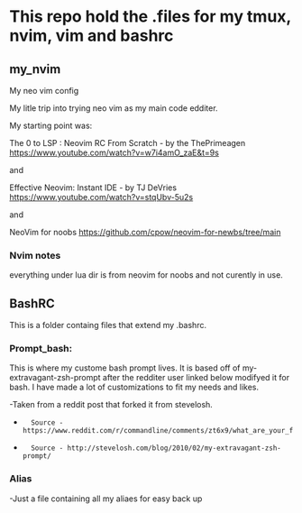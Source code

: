 # This repo hold the .files for my tmux, nvim, vim and bashrc


## my_nvim
My neo vim config

My litle trip into trying neo vim as my main code edditer.

My starting point was:

The 0 to LSP : Neovim RC From Scratch - by the ThePrimeagen
https://www.youtube.com/watch?v=w7i4amO_zaE&t=9s

and 

Effective Neovim: Instant IDE - by TJ DeVries
https://www.youtube.com/watch?v=stqUbv-5u2s

and 

NeoVim for noobs
https://github.com/cpow/neovim-for-newbs/tree/main

### Nvim notes
everything under lua dir is from neovim for noobs and not curently in use.


## BashRC

This is a folder containg files that extend my .bashrc.

### Prompt_bash:
This is where my custome bash prompt lives. It is based off of my-extravagant-zsh-prompt
after the redditer user linked below modifyed it for bash. I have made a lot of customizations
to fit my needs and likes.

-Taken from a reddit post that forked it from stevelosh.
-       Source - https://www.reddit.com/r/commandline/comments/zt6x9/what_are_your_favorite_custom_prompts/
-       Source - http://stevelosh.com/blog/2010/02/my-extravagant-zsh-prompt/

### Alias
-Just a file containing all my aliaes for easy back up
